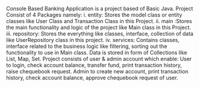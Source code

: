 Console Based Banking Application is a project based of Basic Java.
Project Consist of 4 Packages namely:
i. entity: Stores the model class or entity classes like User Class and Transaction Class in this Project.
ii. main :Stores the main functionality and logic of the project like Main class in this Project.
iii. repository: Stores the everything like classes, interface, collection of data like UserRepository class in this project.
iv. services: Contains classes, interface related to the business logic like filtering, sorting out the functionality to use in Main class.
Data is stored in form of Collections like List, Map, Set.
Project consists of user & admin account which enable:
User to login, check account balance, transfer fund, print transaction history, raise chequebook request.
Admin to create new account, print transaction history, check account balance, approve chequebook request of user.

